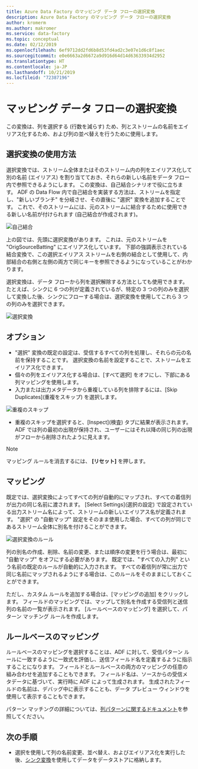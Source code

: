```yaml
---
title: Azure Data Factory のマッピング データ フローの選択変換
description: Azure Data Factory のマッピング データ フローの選択変換
author: kromerm
ms.author: makromer
ms.service: data-factory
ms.topic: conceptual
ms.date: 02/12/2019
ms.openlocfilehash: 6ef9712dd2fd6b8d53fd4ad2c3e07e1d6c8f1aec
ms.sourcegitcommit: e0e6663a2d6672a9d916d64d14d63633934d2952
ms.translationtype: HT
ms.contentlocale: ja-JP
ms.lasthandoff: 10/21/2019
ms.locfileid: "72387196"
---
```

# <a name="mapping-data-flow-select-transformation"></a>マッピング データ フローの選択変換


この変換は、列を選択する (行数を減らす) ため、列とストリームの名前をエイリアス化するため、および列の並べ替えを行うために使用します。

## <a name="how-to-use-select-transformation"></a>選択変換の使用方法
選択変換では、ストリーム全体またはそのストリーム内の列をエイリアス化して別の名前 (エイリアス) を割り当てておき、それらの新しい名前をデータ フロー内で参照できるようにします。 この変換は、自己結合シナリオで役に立ちます。 ADF の Data Flow 内で自己結合を実装する方法は、ストリームを指定し、"新しいブランチ" を分岐させ、その直後に "選択" 変換を追加することです。 これで、そのストリームには、元のストリームに結合するために使用できる新しい名前が付けられます (自己結合が作成されます)。

![自己結合](media/data-flow/selfjoin.png "自己結合")

上の図では、先頭に選択変換があります。 これは、元のストリームを "OrigSourceBatting" にエイリアス化しています。 下部の強調表示されている結合変換で、この選択エイリアス ストリームを右側の結合として使用して、内部結合の右側と左側の両方で同じキーを参照できるようになっていることがわかります。

選択変換は、データ フローから列を選択解除する方法としても使用できます。 たとえば、シンクに 6 つの列が定義されているが、特定の 3 つの列のみを選択して変換した後、シンクにフローする場合は、選択変換を使用してこれら 3 つの列のみを選択できます。

![選択変換](media/data-flow/newselect1.png "エイリアスの選択")

## <a name="options"></a>オプション
* "選択" 変換の既定の設定は、受信するすべての列を処理し、それらの元の名前を保持することです。 選択変換の名前を設定することで、ストリームをエイリアス化できます。
* 個々の列をエイリアス化する場合は、[すべて選択] をオフにし、下部にある列マッピングを使用します。
* 入力または出力メタデータから重複している列を排除するには、[Skip Duplicates]\(重複をスキップ\) を選択します。

![重複のスキップ](media/data-flow/select-skip-dup.png "重複のスキップ")

* 重複のスキップを選択すると、[Inspect]\(検査\) タブに結果が表示されます。ADF では列の最初の出現が保持され、ユーザーにはそれ以降の同じ列の出現がフローから削除されたように見えます。

> [!NOTE]
> マッピング ルールを消去するには、 **[リセット]** を押します。

## <a name="mapping"></a>マッピング
既定では、選択変換によってすべての列が自動的にマップされ、すべての着信列が出力の同じ名前に渡されます。 [Select Settings]\(選択の設定\) で設定されている出力ストリーム名によって、ストリームの新しいエイリアス名が定義されます。 "選択" の "自動マップ" 設定をそのまま使用した場合、すべての列が同じであるストリーム全体に別名を付けることができます。

![選択変換のルール](media/data-flow/rule2.png "ルールベースのマッピング")

列の別名の作成、削除、名前の変更、または順序の変更を行う場合は、最初に "自動マップ" をオフにする必要があります。 既定では、"すべての入力列" という名前の既定のルールが自動的に入力されます。 すべての着信列が常に出力で同じ名前にマップされるようにする場合は、このルールをそのままにしておくことができます。

ただし、カスタム ルールを追加する場合は、[マッピングの追加] をクリックします。 フィールドのマッピングでは、マップして別名を作成する受信列と送信列の名前の一覧が表示されます。 [ルールベースのマッピング] を選択して、パターン マッチング ルールを作成します。

## <a name="rule-based-mapping"></a>ルールベースのマッピング
ルールベースのマッピングを選択することは、ADF に対して、受信パターン ルールに一致するように一致式を評価し、送信フィールド名を定義するように指示することになります。 フィールドとルールベースの両方のマッピングの任意の組み合わせを追加することもできます。 フィールド名は、ソースからの受信メタデータに基づいて、実行時に ADF によって生成されます。 生成されたフィールドの名前は、デバッグ中に表示することも、データ プレビュー ウィンドウを使用して表示することもできます。

パターン マッチングの詳細については、[列パターンに関するドキュメント](concepts-data-flow-column-pattern.md)を参照してください。

## <a name="next-steps"></a>次の手順
* 選択を使用して列の名前変更、並べ替え、およびエイリアス化を実行した後、[シンク変換](data-flow-sink.md)を使用してデータをデータストアに格納します。
